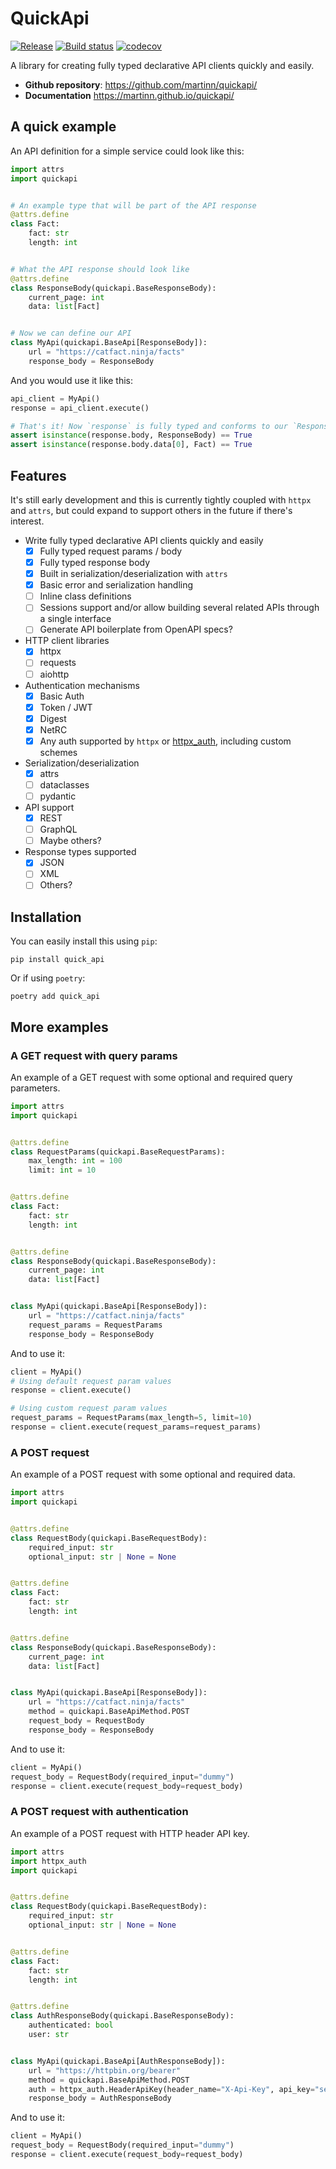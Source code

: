 # QuickApi

[![Release](https://img.shields.io/github/v/release/martinn/quickapi)](https://img.shields.io/github/v/release/martinn/quickapi)
[![Build status](https://img.shields.io/github/actions/workflow/status/martinn/quickapi/main.yml?branch=main)](https://github.com/martinn/quickapi/actions/workflows/main.yml?query=branch%3Amain)
[![codecov](https://codecov.io/gh/martinn/quickapi/branch/main/graph/badge.svg)](https://codecov.io/gh/martinn/quickapi)

A library for creating fully typed declarative API clients quickly and easily.

- **Github repository**: <https://github.com/martinn/quickapi/>
- **Documentation** <https://martinn.github.io/quickapi/>

## A quick example

An API definition for a simple service could look like this:

```python
import attrs
import quickapi


# An example type that will be part of the API response
@attrs.define
class Fact:
    fact: str
    length: int


# What the API response should look like
@attrs.define
class ResponseBody(quickapi.BaseResponseBody):
    current_page: int
    data: list[Fact]


# Now we can define our API
class MyApi(quickapi.BaseApi[ResponseBody]):
    url = "https://catfact.ninja/facts"
    response_body = ResponseBody
```

And you would use it like this:

```python
api_client = MyApi()
response = api_client.execute()

# That's it! Now `response` is fully typed and conforms to our `ResponseBody` definition
assert isinstance(response.body, ResponseBody) == True
assert isinstance(response.body.data[0], Fact) == True
```

## Features

It's still early development and this is currently tightly coupled with `httpx` and `attrs`,
but could expand to support others in the future if there's interest.

- Write fully typed declarative API clients quickly and easily
  - [x] Fully typed request params / body
  - [x] Fully typed response body
  - [x] Built in serialization/deserialization with `attrs`
  - [x] Basic error and serialization handling
  - [ ] Inline class definitions
  - [ ] Sessions support and/or allow building several related APIs through a single interface
  - [ ] Generate API boilerplate from OpenAPI specs?
- HTTP client libraries
  - [x] httpx
  - [ ] requests
  - [ ] aiohttp
- Authentication mechanisms
  - [x] Basic Auth
  - [x] Token / JWT
  - [x] Digest
  - [x] NetRC
  - [x] Any auth supported by `httpx` or [httpx_auth](https://github.com/Colin-b/httpx_auth), including custom schemes
- Serialization/deserialization
  - [x] attrs
  - [ ] dataclasses
  - [ ] pydantic
- API support
  - [x] REST
  - [ ] GraphQL
  - [ ] Maybe others?
- Response types supported
  - [x] JSON
  - [ ] XML
  - [ ] Others?

## Installation

You can easily install this using `pip`:

```console
pip install quick_api
```

Or if using `poetry`:

```console
poetry add quick_api
```

## More examples

### A GET request with query params

An example of a GET request with some optional and required query parameters.

```python
import attrs
import quickapi


@attrs.define
class RequestParams(quickapi.BaseRequestParams):
    max_length: int = 100
    limit: int = 10


@attrs.define
class Fact:
    fact: str
    length: int


@attrs.define
class ResponseBody(quickapi.BaseResponseBody):
    current_page: int
    data: list[Fact]


class MyApi(quickapi.BaseApi[ResponseBody]):
    url = "https://catfact.ninja/facts"
    request_params = RequestParams
    response_body = ResponseBody
```

And to use it:

```python
client = MyApi()
# Using default request param values
response = client.execute()

# Using custom request param values
request_params = RequestParams(max_length=5, limit=10)
response = client.execute(request_params=request_params)
```

### A POST request

An example of a POST request with some optional and required data.

```python
import attrs
import quickapi


@attrs.define
class RequestBody(quickapi.BaseRequestBody):
    required_input: str
    optional_input: str | None = None


@attrs.define
class Fact:
    fact: str
    length: int


@attrs.define
class ResponseBody(quickapi.BaseResponseBody):
    current_page: int
    data: list[Fact]


class MyApi(quickapi.BaseApi[ResponseBody]):
    url = "https://catfact.ninja/facts"
    method = quickapi.BaseApiMethod.POST
    request_body = RequestBody
    response_body = ResponseBody
```

And to use it:

```python
client = MyApi()
request_body = RequestBody(required_input="dummy")
response = client.execute(request_body=request_body)
```

### A POST request with authentication

An example of a POST request with HTTP header API key.

```python
import attrs
import httpx_auth
import quickapi


@attrs.define
class RequestBody(quickapi.BaseRequestBody):
    required_input: str
    optional_input: str | None = None


@attrs.define
class Fact:
    fact: str
    length: int


@attrs.define
class AuthResponseBody(quickapi.BaseResponseBody):
    authenticated: bool
    user: str


class MyApi(quickapi.BaseApi[AuthResponseBody]):
    url = "https://httpbin.org/bearer"
    method = quickapi.BaseApiMethod.POST
    auth = httpx_auth.HeaderApiKey(header_name="X-Api-Key", api_key="secret_api_key")
    response_body = AuthResponseBody
```

And to use it:

```python
client = MyApi()
request_body = RequestBody(required_input="dummy")
response = client.execute(request_body=request_body)
```
